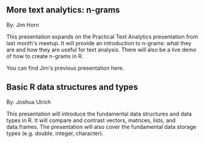 ## More text analytics: n-grams 
By: Jim Horn

This presentation expands on the Practical Text Analytics presentation from last month's meetup. It will provide an introduction to n-grams: what they are and how they are useful for text analysis. There will also be a live demo of how to create n-grams in R.

You can find Jim's previous presentation here.

## Basic R data structures and types 
By: Joshua Ulrich

This presentation will introduce the fundamental data structures and data types in R. It will compare and contrast vectors, matrices, lists, and data.frames. The presentation will also cover the fundamental data storage types (e.g. double, integer, character).
